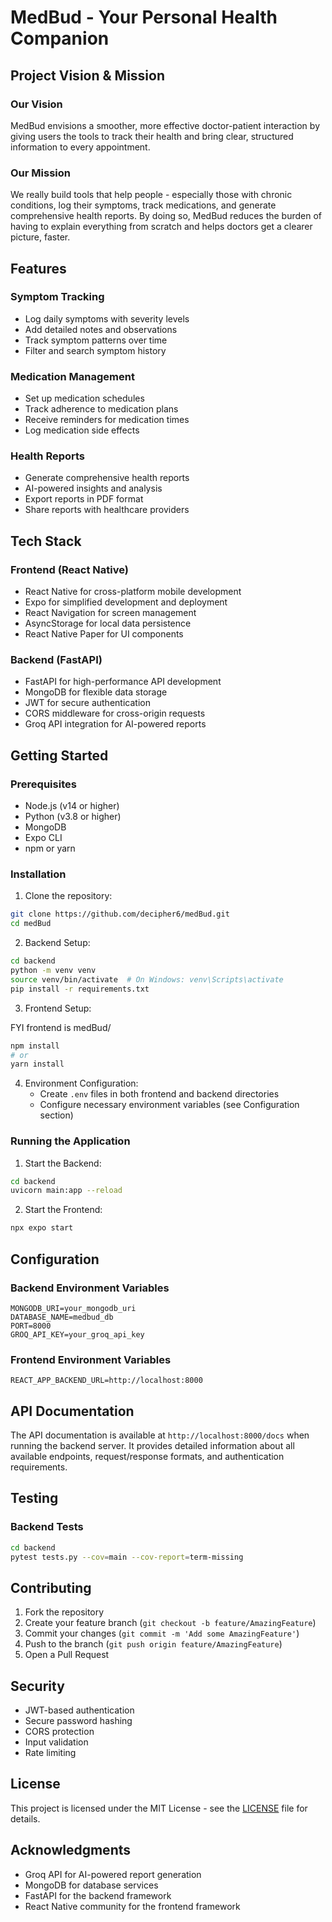 # MedBud - Your Personal Health Companion

## Project Vision & Mission

### Our Vision
MedBud envisions a smoother, more effective doctor-patient interaction by giving users the tools to track their health and bring clear, structured information to every appointment.

### Our Mission
We really build tools that help people - especially those with chronic conditions, log their symptoms, track medications, and generate comprehensive health reports. By doing so, MedBud reduces the burden of having to explain everything from scratch and helps doctors get a clearer picture, faster.

## Features

### Symptom Tracking
- Log daily symptoms with severity levels
- Add detailed notes and observations
- Track symptom patterns over time
- Filter and search symptom history

### Medication Management
- Set up medication schedules
- Track adherence to medication plans
- Receive reminders for medication times
- Log medication side effects

### Health Reports
- Generate comprehensive health reports
- AI-powered insights and analysis
- Export reports in PDF format
- Share reports with healthcare providers

## Tech Stack

### Frontend (React Native)
- React Native for cross-platform mobile development
- Expo for simplified development and deployment
- React Navigation for screen management
- AsyncStorage for local data persistence
- React Native Paper for UI components

### Backend (FastAPI)
- FastAPI for high-performance API development
- MongoDB for flexible data storage
- JWT for secure authentication
- CORS middleware for cross-origin requests
- Groq API integration for AI-powered reports

## Getting Started

### Prerequisites
- Node.js (v14 or higher)
- Python (v3.8 or higher)
- MongoDB
- Expo CLI
- npm or yarn

### Installation

1. Clone the repository:
```bash
git clone https://github.com/decipher6/medBud.git
cd medBud
```

2. Backend Setup:
```bash
cd backend
python -m venv venv
source venv/bin/activate  # On Windows: venv\Scripts\activate
pip install -r requirements.txt
```

3. Frontend Setup:

FYI frontend is medBud/
```bash
npm install
# or
yarn install
```

4. Environment Configuration:
   - Create `.env` files in both frontend and backend directories
   - Configure necessary environment variables (see Configuration section)

### Running the Application

1. Start the Backend:
```bash
cd backend
uvicorn main:app --reload
```

2. Start the Frontend:
```bash
npx expo start
```

## Configuration

### Backend Environment Variables
```env
MONGODB_URI=your_mongodb_uri
DATABASE_NAME=medbud_db
PORT=8000
GROQ_API_KEY=your_groq_api_key
```

### Frontend Environment Variables
```env
REACT_APP_BACKEND_URL=http://localhost:8000
```

## API Documentation

The API documentation is available at `http://localhost:8000/docs` when running the backend server. It provides detailed information about all available endpoints, request/response formats, and authentication requirements.

## Testing

### Backend Tests
```bash
cd backend
pytest tests.py --cov=main --cov-report=term-missing
```

## Contributing

1. Fork the repository
2. Create your feature branch (`git checkout -b feature/AmazingFeature`)
3. Commit your changes (`git commit -m 'Add some AmazingFeature'`)
4. Push to the branch (`git push origin feature/AmazingFeature`)
5. Open a Pull Request

## Security

- JWT-based authentication
- Secure password hashing
- CORS protection
- Input validation
- Rate limiting

## License

This project is licensed under the MIT License - see the [LICENSE](LICENSE) file for details.

## Acknowledgments

- Groq API for AI-powered report generation
- MongoDB for database services
- FastAPI for the backend framework
- React Native community for the frontend framework
